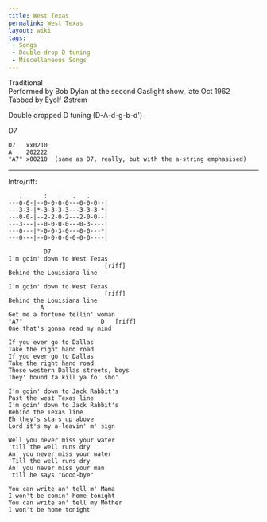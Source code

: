 ```yaml
---
title: West Texas
permalink: West Texas
layout: wiki
tags:
 - Songs
 - Double drop D tuning
 - Miscellaneous Songs
---
```


Traditional  
Performed by Bob Dylan at the second Gaslight show, late Oct 1962  
Tabbed by Eyolf Østrem

Double dropped D tuning (D-A-d-g-b-d')

D7

    D7   xx0210
    A    202222
    "A7" x00210  (same as D7, really, but with the a-string emphasised)

* * * * *

Intro/riff:

       .      :   .   .   .
    ---0-0-|--0-0-0-0---0-0-0--|
    ---3-3-|*-3-3-3-3---3-3-3-*|
    ---0-0-|--2-2-0-2---2-0-0--|
    ---3---|--0-0-0-0---0-3----|
    ---0---|*-0-0-3-0---0-0---*|
    ---0---|--0-0-0-0-0-0-0----|

              D7
    I'm goin' down to West Texas
                               [riff]
    Behind the Louisiana line

    I'm goin' down to West Texas
                               [riff]
    Behind the Louisiana line
             A
    Get me a fortune tellin' woman
    "A7"                      D   [riff]
    One that's gonna read my mind

    If you ever go to Dallas
    Take the right hand road
    If you ever go to Dallas
    Take the right hand road
    Those western Dallas streets, boys
    They' bound ta kill ya fo' sho'

    I'm goin' down to Jack Rabbit's
    Past the west Texas line
    I'm goin' down to Jack Rabbit's
    Behind the Texas line
    Eh they's stars up above
    Lord it's my a-leavin' m' sign

    Well you never miss your water
    'till the well runs dry
    An' you never miss your water
    'Till the well runs dry
    An' you never miss your man
    'till he says "Good-bye"

    You can write an' tell m' Mama
    I won't be comin' home tonight
    You can write an' tell my Mother
    I won't be home tonight
